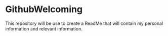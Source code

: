 # GithubWelcoming
This repository will be use to create a ReadMe that will contain my personal information and relevant information.
